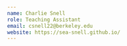 ```yaml
---
name: Charlie Snell
role: Teaching Assistant
email: csnell22@berkeley.edu
website: https://sea-snell.github.io/
---
```


